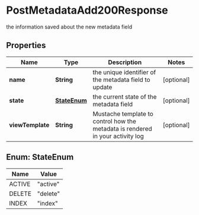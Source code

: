 

# PostMetadataAdd200Response

the information saved about the new metadata field

## Properties

| Name | Type | Description | Notes |
|------------ | ------------- | ------------- | -------------|
|**name** | **String** | the unique identifier of the metadata field to update |  [optional] |
|**state** | [**StateEnum**](#StateEnum) | the current state of the metadata field |  [optional] |
|**viewTemplate** | **String** | Mustache template to control how the metadata is rendered in your activity log |  [optional] |



## Enum: StateEnum

| Name | Value |
|---- | -----|
| ACTIVE | &quot;active&quot; |
| DELETE | &quot;delete&quot; |
| INDEX | &quot;index&quot; |



